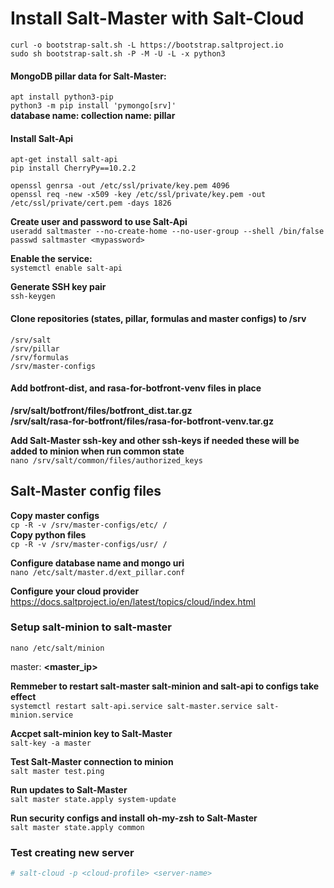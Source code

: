 # Install Salt-Master with Salt-Cloud
`curl -o bootstrap-salt.sh -L https://bootstrap.saltproject.io`  
`sudo sh bootstrap-salt.sh -P -M -U -L -x python3`  

#### MongoDB pillar data for Salt-Master:
`apt install python3-pip`  
`python3 -m pip install 'pymongo[srv]'`  
**database name: <db-name>**
**collection name: pillar**

#### Install Salt-Api
`apt-get install salt-api`  
`pip install CherryPy==10.2.2`

`openssl genrsa -out /etc/ssl/private/key.pem 4096`  
`openssl req -new -x509 -key /etc/ssl/private/key.pem -out /etc/ssl/private/cert.pem -days 1826`

**Create user and password to use Salt-Api**  
`useradd saltmaster --no-create-home --no-user-group --shell /bin/false`  
`passwd saltmaster <mypassword>`

**Enable the service:**  
`systemctl enable salt-api`

**Generate SSH key pair**  
`ssh-keygen`  

#### Clone  repositories (states, pillar, formulas and master configs) to /srv
`/srv/salt`  
`/srv/pillar`  
`/srv/formulas`  
`/srv/master-configs`  

#### Add botfront-dist, and rasa-for-botfront-venv files in place
**/srv/salt/botfront/files/botfront_dist.tar.gz**  
**/srv/salt/rasa-for-botfront/files/rasa-for-botfront-venv.tar.gz**

**Add Salt-Master ssh-key and other ssh-keys if needed these will be added to minion when run common state**  
`nano /srv/salt/common/files/authorized_keys`


## Salt-Master config files

**Copy master configs**  
`cp -R -v /srv/master-configs/etc/ /`  
**Copy python files**  
`cp -R -v /srv/master-configs/usr/ /` 

**Configure database name and mongo uri**  
`nano /etc/salt/master.d/ext_pillar.conf`  

**Configure your cloud provider**  
https://docs.saltproject.io/en/latest/topics/cloud/index.html

### Setup salt-minion to salt-master

`nano /etc/salt/minion`

master: **<master_ip>**

**Remmeber to restart salt-master salt-minion and salt-api to configs take effect**  
`systemctl restart salt-api.service salt-master.service salt-minion.service`  

**Accpet salt-minion key to Salt-Master**  
`salt-key -a master` 

**Test Salt-Master connection to minion**  
`salt master test.ping`  

**Run updates to Salt-Master**  
`salt master state.apply system-update`  

**Run security configs and install oh-my-zsh to Salt-Master**  
`salt master state.apply common`  

### Test creating new server
```bash
# salt-cloud -p <cloud-profile> <server-name>
```

